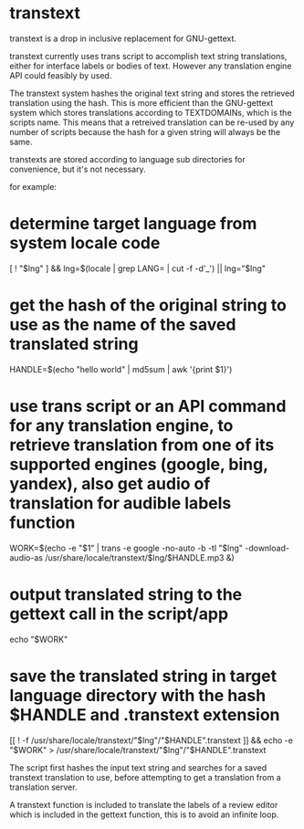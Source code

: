 # transtext
transtext is a drop in inclusive replacement for GNU-gettext.

transtext currently uses trans script to accomplish text string translations, either for interface labels or bodies of text. However any translation engine API could feasibly by used.

The transtext system hashes the original text string and stores the retrieved translation using the hash. 
This is more efficient than the GNU-gettext system which stores translations according to TEXTDOMAINs, which is the scripts name.
This means that a retreived translation can be re-used by any number of scripts because the hash for a given string will always be the same. 

transtexts are stored according to language sub directories for convenience, but it's not necessary.

for example:
# determine target language from system locale code
[ ! "$lng" ] && lng=$(locale | grep LANG= | cut -f -d'_') || lng="$lng"

# get the hash of the original string to use as the name of the saved translated string
HANDLE=$(echo "hello world"  | md5sum | awk '{print $1}')

# use trans script or an API command for any translation engine, to retrieve translation from one of its supported engines (google, bing, yandex), also get audio of translation for audible labels function
WORK=$(echo -e "$1" | trans -e google -no-auto -b -tl "$lng" -download-audio-as /usr/share/locale/transtext/$lng/$HANDLE.mp3 &)

# output translated string to the gettext call in the script/app
echo "$WORK"

# save the translated string in target language directory with the hash $HANDLE and .transtext extension
[[  ! -f /usr/share/locale/transtext/"$lng"/"$HANDLE".transtext ]] && echo -e "$WORK" > /usr/share/locale/transtext/"$lng"/"$HANDLE".transtext

The script first hashes the input text string and searches for a saved transtext translation to use, before attempting to get a translation from a translation server.

A transtext function is included to translate the labels of a review editor which is included in the gettext function, this is to avoid an infinite loop.
